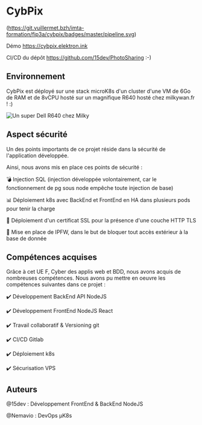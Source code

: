 # CybPix

(https://git.vuillermet.bzh/imta-formation/fip3a/cybpix/badges/master/pipeline.svg)

Démo https://cybpix.elektron.ink

CI/CD du dépôt https://github.com/15dev/PhotoSharing :-)

## Environnement
CybPix est déployé sur une stack microK8s d'un cluster d'une VM de 6Go de RAM et de 8vCPU hosté sur un magnifique R640 hosté chez milkywan.fr ! :)

![Un super Dell R640 chez Milky](https://pbs.twimg.com/media/EuR4uhkXEAA2jEb?format=jpg&name=large)

## Aspect sécurité

Un des points importants de ce projet réside dans la sécurité de l'application développée.

Ainsi, nous avons mis en place ces points de sécurité :

:bomb: Injection SQL (injection développée volontairement, car le fonctionnement de pg sous node empêche toute injection de base)

:bar_chart: Déploiement k8s avec BackEnd et FrontEnd en HA dans plusieurs pods pour tenir la charge

:cop: Déploiement d'un certificat SSL pour la présence d'une couche HTTP TLS

:traffic_light: Mise en place de IPFW, dans le but de bloquer tout accès extérieur à la base de donnée


## Compétences acquises

Grâce à cet UE F, Cyber des applis web et BDD, nous avons acquis de nombreuses compétences.
Nous avons pu mettre en oeuvre les compétences suivantes dans ce projet :

:heavy_check_mark: Développement BackEnd API NodeJS

:heavy_check_mark: Développement FrontEnd NodeJS React

:heavy_check_mark: Travail collaboratif & Versioning git

:heavy_check_mark: CI/CD Gitlab

:heavy_check_mark: Déploiement k8s

:heavy_check_mark: Sécurisation VPS

## Auteurs

@15dev : Développement FrontEnd & BackEnd NodeJS

@Nemavio : DevOps µK8s
